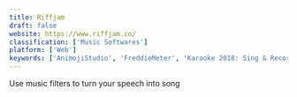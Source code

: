 ```yaml
---
title: Riffjam
draft: false 
website: https://www.riffjam.co/
classification: ['Music Softwares']
platform: ['Web']
keywords: ['AnimojiStudio', 'FreddieMeter', 'Karaoke 2018: Sing & Record', 'Karaoke Online', 'Midifun Karaoke', 'Mindie', 'Moodelizer', 'MotionDen', 'MusicBrainz Picard', 'PhonicMind', 'Pulp', 'Shabaam', 'Song Peel', 'Spark Camera', 'SpotLite', 'StarMaker', 'Twitch Sings', 'WeSing', 'iSing Karaoke', 'wordLess']
---
```

Use music filters to turn your speech into song